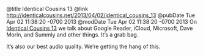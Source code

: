 @title Identical Cousins 13
@link http://identicalcousins.net/2013/04/02/identical_cousins_13
@pubDate Tue Apr 02 11:38:20 -0700 2013
@modDate Tue Apr 02 11:38:20 -0700 2013
On <a href="http://identicalcousins.net/2013/04/02/identical_cousins_13">Identical Cousins 13</a> we talk about Google Reader, iCloud, Microsoft, Dave Morin, and Summly and other things. It’s a grab bag.

It’s also our best audio quality. We’re getting the hang of this.
